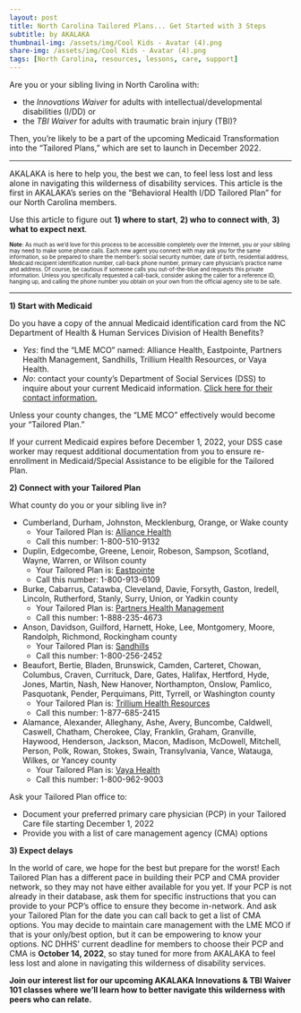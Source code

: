 ```yaml
---
layout: post
title: North Carolina Tailored Plans... Get Started with 3 Steps
subtitle: by AKALAKA
thumbnail-img: /assets/img/Cool Kids - Avatar (4).png
share-img: /assets/img/Cool Kids - Avatar (4).png
tags: [North Carolina, resources, lessons, care, support]
---
```

Are you or your sibling living in North Carolina with: 
- the *Innovations Waiver* for adults with intellectual/developmental disabilities (I/DD) or 
- the *TBI Waiver* for adults with traumatic brain injury (TBI)?

Then, you’re likely to be a part of the upcoming Medicaid Transformation into the “Tailored Plans,” which are set to launch in December 2022.

---
AKALAKA is here to help you, the best we can, to feel less lost and less alone in navigating this wilderness of disability services. This article is the first in AKALAKA’s series on the “Behavioral Health I/DD Tailored Plan” for our North Carolina members.

Use this article to figure out **1) where to start**, **2) who to connect with**, **3) what to expect next**.

<sub><sup>__Note__: As much as we’d love for this process to be accessible completely over the Internet, you or your sibling may need to make some phone calls. Each new agent you connect with may ask you for the same information, so be prepared to share the member’s: social security number, date of birth, residential address, Medicaid recipient identification number, call-back phone number, primary care physician’s practice name and address. Of course, be cautious if someone calls you out-of-the-blue and requests this private information. Unless you specifically requested a call-back, consider asking the caller for a reference ID, hanging up, and calling the phone number you obtain on your own from the official agency site to be safe.</sup><sub>

---


**1) Start with Medicaid**

Do you have a copy of the annual Medicaid identification card from the NC Department of Health & Human Services Division of Health Benefits?
- *Yes*: find the “LME MCO” named: Alliance Health, Eastpointe, Partners Health Management, Sandhills, Trillium Health Resources, or Vaya Health.
- *No*: contact your county’s Department of Social Services (DSS) to inquire about your current Medicaid information. [Click here for their contact information.](https://www.ncdhhs.gov/divisions/social-services/local-dss-directory)

Unless your county changes, the “LME MCO” effectively would become your “Tailored Plan.”

If your current Medicaid expires before December 1, 2022, your DSS case worker may request additional documentation from you to ensure re-enrollment in Medicaid/Special Assistance to be eligible for the Tailored Plan.

**2) Connect with your Tailored Plan**

What county do you or your sibling live in?
- Cumberland, Durham, Johnston, Mecklenburg, Orange, or Wake county
  - Your Tailored Plan is: [Alliance Health](https://www.alliancehealthplan.org/tp/members/accessing-services/contact-member-and-recipient-services-and-care-managers/) 
  - Call this number: 1-800-510-9132
- Duplin, Edgecombe, Greene, Lenoir, Robeson, Sampson, Scotland, Wayne, Warren, or Wilson county
  - Your Tailored Plan is: [Eastpointe](https://www.eastpointe.net/tailored/) 
  - Call this number: 1-800-913-6109
- Burke, Cabarrus, Catawba, Cleveland, Davie, Forsyth, Gaston, Iredell, Lincoln, Rutherford, Stanly, Surry, Union, or Yadkin county
  - Your Tailored Plan is: [Partners Health Management](https://www.partnersbhm.org/tailoredplan/members/benefits-and-services/) 
  - Call this number: 1-888-235-4673
- Anson, Davidson, Guilford, Harnett, Hoke, Lee, Montgomery, Moore, Randolph, Richmond, Rockingham county
  - Your Tailored Plan is: [Sandhills](https://www.sandhillscenter.org/for-consumers/how-to-seek-help/) 
  - Call this number: 1-800-256-2452
- Beaufort, Bertie, Bladen, Brunswick, Camden, Carteret, Chowan, Columbus, Craven, Currituck, Dare, Gates, Halifax, Hertford, Hyde, Jones, Martin, Nash, New Hanover, Northampton, Onslow, Pamlico, Pasquotank, Pender, Perquimans, Pitt, Tyrrell, or Washington county
  - Your Tailored Plan is: [Trillium Health Resources](https://www.trilliumhealthresources.org/explore-trillium/contact-us) 
  - Call this number: 1-877-685-2415
- Alamance, Alexander, Alleghany, Ashe, Avery, Buncombe, Caldwell, Caswell, Chatham, Cherokee, Clay, Franklin, Graham, Granville, Haywood, Henderson, Jackson, Macon, Madison, McDowell, Mitchell, Person, Polk, Rowan, Stokes, Swain, Transylvania, Vance, Watauga, Wilkes, or Yancey county
  - Your Tailored Plan is: [Vaya Health](https://www.vayahealth.com/medicaid-transformation/) 
  - Call this number: 1-800-962-9003

Ask your Tailored Plan office to:
- Document your preferred primary care physician (PCP) in your Tailored Care file starting December 1, 2022
- Provide you with a list of care management agency (CMA) options

**3) Expect delays**
  
In the world of care, we hope for the best but prepare for the worst! Each Tailored Plan has a different pace in building their PCP and CMA provider network, so they may not have either available for you yet. If your PCP is not already in their database, ask them for specific instructions that you can provide to your PCP’s office to ensure they become in-network. And ask your Tailored Plan for the date you can call back to get a list of CMA options. You may decide to maintain care management with the LME MCO if that is your only/best option, but it can be empowering to know your options. NC DHHS’ current deadline for members to choose their PCP and CMA is **October 14, 2022**, so stay tuned for more from AKALAKA to feel less lost and alone in navigating this wilderness of disability services.

**Join our interest list for our upcoming AKALAKA Innovations & TBI Waiver 101 classes where we’ll learn how to better navigate this wilderness with peers who can relate.**
